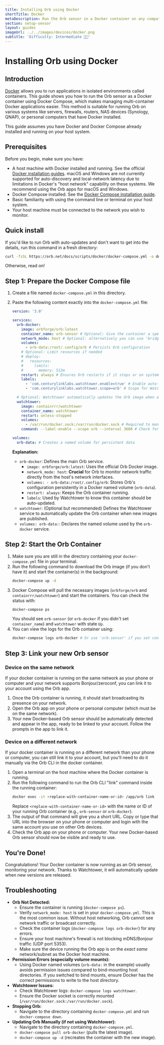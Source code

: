 ```yaml
---
title: Installing Orb using Docker
shortTitle: Docker
metaDescription: Run the Orb sensor in a Docker container on any compatible system.
section: setup-sensor
layout: guides
imageUrl: ../../images/devices/docker.png
subtitle: 'Difficulty: Intermediate 🧑‍🔬'
---
```


# Installing Orb using Docker

## Introduction

[Docker](https://www.docker.com/) allows you to run applications in isolated environments called containers. This guide shows you how to run the Orb sensor as a Docker container using Docker Compose, which makes managing multi-container Docker applications easier. This method is suitable for running Orb on various systems like servers, firewalls, routers, NAS devices (Synology, QNAP), or personal computers that have Docker installed.

This guide assumes you have Docker and Docker Compose already installed and running on your host system.

## Prerequisites

Before you begin, make sure you have:

- A host machine with Docker installed and running. See the official [Docker installation guides](https://docs.docker.com/engine/install/). macOS and Windows are not currently supported for auto-discovery and local-network latency due to limitations in Docker's "host network" capability on these systems. We recommend using the Orb apps for macOS and Windows.
- Docker Compose installed. See the [Docker Compose installation guide](https://docs.docker.com/compose/install/).
- Basic familiarity with using the command line or terminal on your host system.
- Your host machine must be connected to the network you wish to monitor.

## Quick install

If you'd like to run Orb with auto-updates and don't want to get into the details, run this command in a fresh directory:

```bash
curl -fsSL https://orb.net/docs/scripts/docker/docker-compose.yml -o docker-compose.yml && docker-compose up -d
```

Otherwise, read on!

## Step 1: Prepare the Docker Compose file

1.  Create a file named `docker-compose.yml` in this directory.
2.  Paste the following content exactly into the `docker-compose.yml` file:

    ```yaml
    version: '3.0'

    services:
      orb-docker:
        image: orbforge/orb:latest
        container_name: orb-sensor # Optional: Give the container a specific name
        network_mode: host # Optional: alternatively you can use 'bridge' mode and map ports :7443 and :5353
        volumes:
          - orb-data:/root/.config/orb # Persists Orb configuration
        # Optional: Limit resources if needed
        # deploy:
        #   resources:
        #     limits:
        #       memory: 512m
        restart: always # Ensures Orb restarts if it stops or on system reboot
        labels:
          - 'com.centurylinklabs.watchtower.enable=true' # Enable auto-updates with Watchtower
          - 'com.centurylinklabs.watchtower.scope=orb' # Scope for Watchtower to monitor

      # Optional: Watchtower automatically updates the Orb image when a new version is released
      watchtower:
        image: containrrr/watchtower
        container_name: watchtower
        restart: unless-stopped
        volumes:
          - /var/run/docker.sock:/var/run/docker.sock # Required to monitor other containers
        command: --label-enable --scope orb --interval 3600 # Check for updates every hour (3600s)

    volumes:
      orb-data: # Creates a named volume for persistent data
    ```

    **Explanation:**

    - `orb-docker`: Defines the main Orb service.
      - `image: orbforge/orb:latest`: Uses the official Orb Docker image.
      - `network_mode: host`: **Crucial** for Orb to monitor network traffic directly from the host's network interfaces.
      - `volumes: - orb-data:/root/.config/orb`: Stores Orb's configuration persistently in a Docker named volume (`orb-data`).
      - `restart: always`: Keeps the Orb container running.
      - `labels`: Used by Watchtower to know this container should be auto-updated.
    - `watchtower`: (Optional but recommended) Defines the Watchtower service to automatically update the Orb container when new images are published.
    - `volumes: orb-data:`: Declares the named volume used by the `orb-docker` service.

## Step 2: Start the Orb Container

1.  Make sure you are still in the directory containing your `docker-compose.yml` file in your terminal.
2.  Run the following command to download the Orb image (if you don't have it) and start the container(s) in the background:
    ```bash
    docker-compose up -d
    ```
3.  Docker Compose will pull the necessary images (`orbforge/orb` and `containrrr/watchtower`) and start the containers. You can check the status with:
    ```bash
    docker-compose ps
    ```
    You should see `orb-sensor` (or `orb-docker` if you didn't set `container_name`) and `watchtower` with state `Up`.
4.  You can view the logs for the Orb container using:
    ```bash
    docker-compose logs orb-docker # Or use 'orb-sensor' if you set container_name
    ```

## Step 3: Link your new Orb sensor

### Device on the same network
If your docker container is running on the same network as your phone or computer and your network supports Bonjour/zeroconf, you can link it to your account using the Orb app.

1.  Once the Orb container is running, it should start broadcasting its presence on your network.
2.  Open the Orb app on your phone or personal computer (which must be on the same network).
3.  Your new Docker-based Orb sensor should be automatically detected and appear in the app, ready to be linked to your account. Follow the prompts in the app to link it.

### Device on a different network
If your docker container is running on a different network than your phone or computer, you can still link it to your account, but you'll need to do it manually via the Orb CLI in the docker container.

1. Open a terminal on the host machine where the Docker container is running.
2. Run the following command to run the Orb CLI "link" command inside the running container:
    ```bash
    docker exec -it <replace-with-container-name-or-id> /app/orb link
    ```
   Replace `<replace-with-container-name-or-id>` with the name or ID of your running Orb container (e.g., `orb-sensor` or `orb-docker`).
3. The output of that command will give you a short URL. Copy or type that URL into the browser on your phone or computer and login with the same account you use on other Orb devices.
4. Check the Orb app on your phone or computer. Your new Docker-based Orb sensor should now be visible and ready to use.

## You're Done!

Congratulations! Your Docker container is now running as an Orb sensor, monitoring your network. Thanks to Watchtower, it will automatically update when new versions are released.

## Troubleshooting

- **Orb Not Detected:**
  - Ensure the container is running (`docker-compose ps`).
  - Verify `network_mode: host` is set in your `docker-compose.yml`. This is the most common issue. Without host networking, Orb cannot see network traffic or broadcast correctly.
  - Check the container logs (`docker-compose logs orb-docker`) for any errors.
  - Ensure your host machine's firewall is not blocking mDNS/Bonjour traffic (UDP port 5353).
  - Make sure the device running the Orb app is on the _exact same_ network/subnet as the Docker host machine.
- **Permission Errors (especially volume mounts):**
  - Using Docker named volumes (`orb-data:` in the example) usually avoids permission issues compared to bind-mounting host directories. If you switched to bind mounts, ensure Docker has the correct permissions to write to the host directory.
- **Watchtower Issues:**
  - Check Watchtower logs: `docker-compose logs watchtower`.
  - Ensure the Docker socket is correctly mounted (`/var/run/docker.sock:/var/run/docker.sock`).
- **Stopping Orb:**
  - Navigate to the directory containing `docker-compose.yml` and run `docker-compose down`.
- **Updating Orb Manually (if not using Watchtower):**
  - Navigate to the directory containing `docker-compose.yml`.
  - `docker-compose pull orb-docker` (pulls the latest image).
  - `docker-compose up -d` (recreates the container with the new image).
